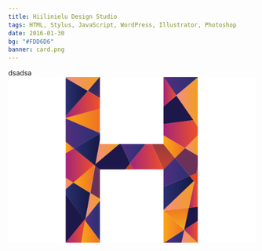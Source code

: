 ```yaml
---
title: Hiilinielu Design Studio
tags: HTML, Stylus, JavaScript, WordPress, Illustrator, Photoshop
date: 2016-01-30
bg: "#FDD6D6"
banner: card.png
---
```


dsadsa
![dads](card.png)
